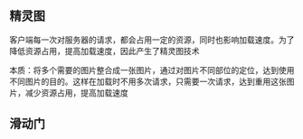 ## 精灵图

客户端每一次对服务器的请求，都会占用一定的资源，同时也影响加载速度。为了降低资源占用，提高加载速度，因此产生了精灵图技术

本质：将多个需要的图片整合成一张图片，通过对图片不同部位的定位，达到使用不同图片的目的。这样在加载时不用多次请求，只需要一次请求，达到重用这张图片，减少资源占用，提高加载速度

## 滑动门
